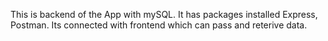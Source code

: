 This is backend of the App with mySQL. It has packages installed Express, Postman. Its connected with frontend which can pass and reterive data. 